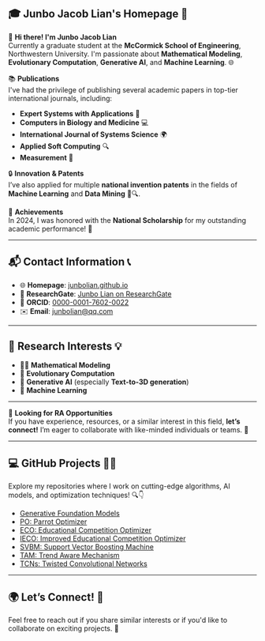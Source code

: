 
## 🎓 Junbo Jacob Lian's Homepage 🌟

👋 **Hi there! I'm Junbo Jacob Lian**  
Currently a graduate student at the **McCormick School of Engineering**, Northwestern University. I'm passionate about **Mathematical Modeling**, **Evolutionary Computation**, **Generative AI**, and **Machine Learning**. 🌐

📚 **Publications**  
I've had the privilege of publishing several academic papers in top-tier international journals, including:

- **Expert Systems with Applications** 📘  
- **Computers in Biology and Medicine** 💻  
- **International Journal of Systems Science** 🌍
- **Applied Soft Computing** 🔍
- **Measurement** 🧠

🔒 **Innovation & Patents**  
I’ve also applied for multiple **national invention patents** in the fields of **Machine Learning** and **Data Mining** 🧠🔍.

🏅 **Achievements**  
In 2024, I was honored with the **National Scholarship** for my outstanding academic performance! 🎉

---

## 📬 Contact Information 📞

- 🌐 **Homepage**: [junbolian.github.io](https://junbolian.github.io/)  
- 📄 **ResearchGate**: [Junbo Lian on ResearchGate](https://www.researchgate.net/profile/Junbo-Lian-2)  
- 🔗 **ORCID**: [0000-0001-7602-0022](https://orcid.org/0000-0001-7602-0022)  
- ✉️ **Email**: [junbolian@qq.com](mailto:junbolian@qq.com)

---

## 🔬 **Research Interests** 💡

- 🧑‍🏫 **Mathematical Modeling**  
- 🤖 **Evolutionary Computation**  
- 🎨 **Generative AI** (especially **Text-to-3D generation**)  
- 🐝 **Machine Learning**  

---

🤝 **Looking for RA Opportunities**  
If you have experience, resources, or a similar interest in this field, **let’s connect!** I’m eager to collaborate with like-minded individuals or teams. 🙌

---

## 💻 **GitHub Projects** 👨‍💻

Explore my repositories where I work on cutting-edge algorithms, AI models, and optimization techniques! 🔍👇

- [Generative Foundation Models](https://github.com/JunboLian/Generative_Foundation_Models)
- [PO: Parrot Optimizer](https://github.com/JunboLian/PO)
- [ECO: Educational Competition Optimizer](https://github.com/JunboLian/ECO)
- [IECO: Improved Educational Competition Optimizer](https://github.com/JunboLian/IECO)
- [SVBM: Support Vector Boosting Machine](https://github.com/JunboLian/SVBM)
- [TAM: Trend Aware Mechanism](https://github.com/JunboLian/Trend-Aware-Mechanism)
- [TCNs: Twisted Convolutional Networks](https://github.com/JunboLian/Twisted-Convolutional-Networks)

---

## 🌍 **Let’s Connect!** 🌟  
Feel free to reach out if you share similar interests or if you'd like to collaborate on exciting projects. 🚀
